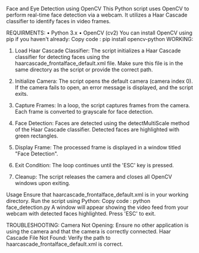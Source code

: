 Face and Eye Detection using OpenCV
This Python script uses OpenCV to perform real-time face detection via a webcam. It utilizes a Haar Cascade classifier to identify faces in video frames.

REQUIRMENTS:
•	Python 3.x
•	OpenCV (cv2)
You can install OpenCV using pip if you haven't already:
Copy code :  pip install opencv-python
WORKING:
1.	Load Haar Cascade Classifier: The script initializes a Haar Cascade classifier for detecting faces using the haarcascade_frontalface_default.xml file. Make sure this file is in the same directory as the script or provide the correct path.

2.	Initialize Camera: The script opens the default camera (camera index 0). If the camera fails to open, an error message is displayed, and the script exits.

3.	Capture Frames: In a loop, the script captures frames from the camera. Each frame is converted to grayscale for face detection.

4.	Face Detection: Faces are detected using the detectMultiScale method of the Haar Cascade classifier. Detected faces are highlighted with green rectangles.

5.	Display Frame: The processed frame is displayed in a window titled "Face Detection".

6.	Exit Condition: The loop continues until the 'ESC' key is pressed.

7.	Cleanup: The script releases the camera and closes all OpenCV windows upon exiting.

Usage
Ensure that haarcascade_frontalface_default.xml is in your working directory.
Run the script using Python:
Copy code  :  python face_detection.py
A window will appear showing the video feed from your webcam with detected faces highlighted. Press 'ESC' to exit.

TROUBLESHOOTING:
Camera Not Opening: Ensure no other application is using the camera and that the camera is correctly connected.
Haar Cascade File Not Found: Verify the path to haarcascade_frontalface_default.xml is correct.
